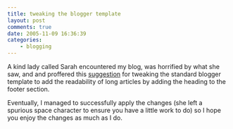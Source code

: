 ```yaml
---
title: tweaking the blogger template
layout: post
comments: true
date: 2005-11-09 16:36:39
categories:
    - blogging
---
```

A kind lady called Sarah encountered my blog, was horrified by what
she saw, and and proffered this
[suggestion](http://sarahk.pcpropertymanager.com/blog/essential-change-to-blogger-templates/163)
for tweaking the standard blogger template to add the readability of
long articles by adding the heading to the footer section.

Eventually, I managed to successfully apply the changes (she left a
spurious space character to ensure you have a little work to do) so I
hope you enjoy the changes as much as I do.
